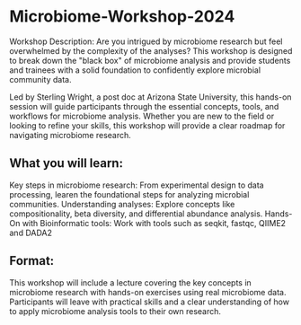 # Microbiome-Workshop-2024

Workshop Description: Are you intrigued by microbiome research but feel overwhelmed by the complexity of the analyses? This workshop is designed to break down the "black box" of microbiome analysis and provide students and trainees with a solid foundation to confidently explore microbial community data. 

Led by Sterling Wright, a post doc at Arizona State University, this hands-on session will guide participants through the essential concepts, tools, and workflows for microbiome analysis. Whether you are new to the field or looking to refine your skills, this workshop will provide a clear roadmap for navigating microbiome research. 

## What you will learn: 
Key steps in microbiome research: From experimental design to data processing, learen the foundational steps for analyzing microbial communities. 
Understanding analyses: Explore concepts like compositionality, beta diversity, and differential abundance analysis. 
Hands-On with Bioinformatic tools: Work with tools such as seqkit, fastqc, QIIME2 and DADA2

## Format: 
This workshop will include a lecture covering the key concepts in microbiome research with hands-on exercises using real microbiome data. Participants will leave with practical skills and a clear understanding of how to apply microbiome analysis tools to their own research. 
